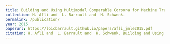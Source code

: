 ```yaml
---
title: Building and Using Multimodal Comparable Corpora for Machine Translation
collection: H. Afli and  L. Barrault and  H. Schwenk.
permalink: /publication/
year: 2015
paperurl: https://loicbarrault.github.io/papers/afli_jnle2015.pdf
citation: H. Afli and  L. Barrault and  H. Schwenk. Building and Using Multimodal Comparable Corpora for Machine Translation, <i> Journal of Natural Language Engineering </i>, 2015
---
```

